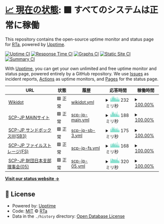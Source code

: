 # [📈 現在の状態](https://status.scp-jp.org): <!--live status--> **🟩 すべてのシステムは正常に稼働**

This repository contains the open-source uptime monitor and status page for [RTa](https://status.scp-jp.org), powered by [Upptime](https://github.com/upptime/upptime).

[![Uptime CI](https://github.com/RTa-technology/wikdotupptime/workflows/Uptime%20CI/badge.svg)](https://github.com/RTa-technology/wikdotupptime/actions?query=workflow%3A%22Uptime+CI%22)
[![Response Time CI](https://github.com/RTa-technology/wikdotupptime/workflows/Response%20Time%20CI/badge.svg)](https://github.com/RTa-technology/wikdotupptime/actions?query=workflow%3A%22Response+Time+CI%22)
[![Graphs CI](https://github.com/RTa-technology/wikdotupptime/workflows/Graphs%20CI/badge.svg)](https://github.com/RTa-technology/wikdotupptime/actions?query=workflow%3A%22Graphs+CI%22)
[![Static Site CI](https://github.com/RTa-technology/wikdotupptime/workflows/Static%20Site%20CI/badge.svg)](https://github.com/RTa-technology/wikdotupptime/actions?query=workflow%3A%22Static+Site+CI%22)
[![Summary CI](https://github.com/RTa-technology/wikdotupptime/workflows/Summary%20CI/badge.svg)](https://github.com/RTa-technology/wikdotupptime/actions?query=workflow%3A%22Summary+CI%22)

With [Upptime](https://upptime.js.org), you can get your own unlimited and free uptime monitor and status page, powered entirely by a GitHub repository. We use [Issues](https://github.com/RTa-technology/wikdotupptime/issues) as incident reports, [Actions](https://github.com/RTa-technology/wikdotupptime/actions) as uptime monitors, and [Pages](https://status.scp-jp.org) for the status page.

<!--start: status pages-->
<!-- This summary is generated by Upptime (https://github.com/upptime/upptime) -->
<!-- Do not edit this manually, your changes will be overwritten -->
<!-- prettier-ignore -->
| URL | 状態 | 履歴 | 応答時間 | 稼働時間 |
| --- | ------ | ------- | ------------- | ------ |
| <img alt="" src="https://www.wikidot.com/local--favicon/favicon.gif" height="13"> [Wikidot](https://www.wikidot.com/) | 🟩 正常 | [wikidot.yml](https://github.com/RTa-scp/wikdotupptime/commits/HEAD/history/wikidot.yml) | <details><summary><img alt="応答時間グラフ" src="./graphs/wikidot/response-time-week.png" height="20"> 232ミリ秒</summary><br><a href="https://RTa-scp.github.io/wikdotupptime/history/wikidot"><img alt="応答時間 246" src="https://img.shields.io/endpoint?url=https%3A%2F%2Fraw.githubusercontent.com%2FRTa-scp%2Fwikdotupptime%2FHEAD%2Fapi%2Fwikidot%2Fresponse-time.json"></a><br><a href="https://RTa-scp.github.io/wikdotupptime/history/wikidot"><img alt="24時間 応答時間 209" src="https://img.shields.io/endpoint?url=https%3A%2F%2Fraw.githubusercontent.com%2FRTa-scp%2Fwikdotupptime%2FHEAD%2Fapi%2Fwikidot%2Fresponse-time-day.json"></a><br><a href="https://RTa-scp.github.io/wikdotupptime/history/wikidot"><img alt="7日 応答時間 232" src="https://img.shields.io/endpoint?url=https%3A%2F%2Fraw.githubusercontent.com%2FRTa-scp%2Fwikdotupptime%2FHEAD%2Fapi%2Fwikidot%2Fresponse-time-week.json"></a><br><a href="https://RTa-scp.github.io/wikdotupptime/history/wikidot"><img alt="30日 応答時間 206" src="https://img.shields.io/endpoint?url=https%3A%2F%2Fraw.githubusercontent.com%2FRTa-scp%2Fwikdotupptime%2FHEAD%2Fapi%2Fwikidot%2Fresponse-time-month.json"></a><br><a href="https://RTa-scp.github.io/wikdotupptime/history/wikidot"><img alt="1年 応答時間 246" src="https://img.shields.io/endpoint?url=https%3A%2F%2Fraw.githubusercontent.com%2FRTa-scp%2Fwikdotupptime%2FHEAD%2Fapi%2Fwikidot%2Fresponse-time-year.json"></a></details> | <details><summary><a href="https://RTa-scp.github.io/wikdotupptime/history/wikidot">100.00%</a></summary><a href="https://RTa-scp.github.io/wikdotupptime/history/wikidot"><img alt="稼働時間 95.69%" src="https://img.shields.io/endpoint?url=https%3A%2F%2Fraw.githubusercontent.com%2FRTa-scp%2Fwikdotupptime%2FHEAD%2Fapi%2Fwikidot%2Fuptime.json"></a><br><a href="https://RTa-scp.github.io/wikdotupptime/history/wikidot"><img alt="24時間の稼働時間 100.00%" src="https://img.shields.io/endpoint?url=https%3A%2F%2Fraw.githubusercontent.com%2FRTa-scp%2Fwikdotupptime%2FHEAD%2Fapi%2Fwikidot%2Fuptime-day.json"></a><br><a href="https://RTa-scp.github.io/wikdotupptime/history/wikidot"><img alt="7日間の稼働時間 100.00%" src="https://img.shields.io/endpoint?url=https%3A%2F%2Fraw.githubusercontent.com%2FRTa-scp%2Fwikdotupptime%2FHEAD%2Fapi%2Fwikidot%2Fuptime-week.json"></a><br><a href="https://RTa-scp.github.io/wikdotupptime/history/wikidot"><img alt="30日の稼働時間 99.96%" src="https://img.shields.io/endpoint?url=https%3A%2F%2Fraw.githubusercontent.com%2FRTa-scp%2Fwikdotupptime%2FHEAD%2Fapi%2Fwikidot%2Fuptime-month.json"></a><br><a href="https://RTa-scp.github.io/wikdotupptime/history/wikidot"><img alt="1年の稼働時間 95.69%" src="https://img.shields.io/endpoint?url=https%3A%2F%2Fraw.githubusercontent.com%2FRTa-scp%2Fwikdotupptime%2FHEAD%2Fapi%2Fwikidot%2Fuptime-year.json"></a></details>
| <img alt="" src="https://scp-jp.wikidot.com/local--favicon/favicon.gif" height="13"> [SCP-JP MAINサイト](http://scp-jp.wikidot.com/) | 🟩 正常 | [scp-jp-main.yml](https://github.com/RTa-scp/wikdotupptime/commits/HEAD/history/scp-jp-main.yml) | <details><summary><img alt="応答時間グラフ" src="./graphs/scp-jp-main/response-time-week.png" height="20"> 188ミリ秒</summary><br><a href="https://RTa-scp.github.io/wikdotupptime/history/scp-jp-main"><img alt="応答時間 215" src="https://img.shields.io/endpoint?url=https%3A%2F%2Fraw.githubusercontent.com%2FRTa-scp%2Fwikdotupptime%2FHEAD%2Fapi%2Fscp-jp-main%2Fresponse-time.json"></a><br><a href="https://RTa-scp.github.io/wikdotupptime/history/scp-jp-main"><img alt="24時間 応答時間 159" src="https://img.shields.io/endpoint?url=https%3A%2F%2Fraw.githubusercontent.com%2FRTa-scp%2Fwikdotupptime%2FHEAD%2Fapi%2Fscp-jp-main%2Fresponse-time-day.json"></a><br><a href="https://RTa-scp.github.io/wikdotupptime/history/scp-jp-main"><img alt="7日 応答時間 188" src="https://img.shields.io/endpoint?url=https%3A%2F%2Fraw.githubusercontent.com%2FRTa-scp%2Fwikdotupptime%2FHEAD%2Fapi%2Fscp-jp-main%2Fresponse-time-week.json"></a><br><a href="https://RTa-scp.github.io/wikdotupptime/history/scp-jp-main"><img alt="30日 応答時間 177" src="https://img.shields.io/endpoint?url=https%3A%2F%2Fraw.githubusercontent.com%2FRTa-scp%2Fwikdotupptime%2FHEAD%2Fapi%2Fscp-jp-main%2Fresponse-time-month.json"></a><br><a href="https://RTa-scp.github.io/wikdotupptime/history/scp-jp-main"><img alt="1年 応答時間 215" src="https://img.shields.io/endpoint?url=https%3A%2F%2Fraw.githubusercontent.com%2FRTa-scp%2Fwikdotupptime%2FHEAD%2Fapi%2Fscp-jp-main%2Fresponse-time-year.json"></a></details> | <details><summary><a href="https://RTa-scp.github.io/wikdotupptime/history/scp-jp-main">100.00%</a></summary><a href="https://RTa-scp.github.io/wikdotupptime/history/scp-jp-main"><img alt="稼働時間 100.00%" src="https://img.shields.io/endpoint?url=https%3A%2F%2Fraw.githubusercontent.com%2FRTa-scp%2Fwikdotupptime%2FHEAD%2Fapi%2Fscp-jp-main%2Fuptime.json"></a><br><a href="https://RTa-scp.github.io/wikdotupptime/history/scp-jp-main"><img alt="24時間の稼働時間 100.00%" src="https://img.shields.io/endpoint?url=https%3A%2F%2Fraw.githubusercontent.com%2FRTa-scp%2Fwikdotupptime%2FHEAD%2Fapi%2Fscp-jp-main%2Fuptime-day.json"></a><br><a href="https://RTa-scp.github.io/wikdotupptime/history/scp-jp-main"><img alt="7日間の稼働時間 100.00%" src="https://img.shields.io/endpoint?url=https%3A%2F%2Fraw.githubusercontent.com%2FRTa-scp%2Fwikdotupptime%2FHEAD%2Fapi%2Fscp-jp-main%2Fuptime-week.json"></a><br><a href="https://RTa-scp.github.io/wikdotupptime/history/scp-jp-main"><img alt="30日の稼働時間 100.00%" src="https://img.shields.io/endpoint?url=https%3A%2F%2Fraw.githubusercontent.com%2FRTa-scp%2Fwikdotupptime%2FHEAD%2Fapi%2Fscp-jp-main%2Fuptime-month.json"></a><br><a href="https://RTa-scp.github.io/wikdotupptime/history/scp-jp-main"><img alt="1年の稼働時間 100.00%" src="https://img.shields.io/endpoint?url=https%3A%2F%2Fraw.githubusercontent.com%2FRTa-scp%2Fwikdotupptime%2FHEAD%2Fapi%2Fscp-jp-main%2Fuptime-year.json"></a></details>
| <img alt="" src="https://scp-jp-sandbox3.wikidot.com/local--favicon/favicon.gif" height="13"> [SCP-JP サンドボックスⅢ(SB3)](http://scp-jp-sandbox3.wikidot.com/) | 🟩 正常 | [scp-jp-sb-3.yml](https://github.com/RTa-scp/wikdotupptime/commits/HEAD/history/scp-jp-sb-3.yml) | <details><summary><img alt="応答時間グラフ" src="./graphs/scp-jp-sb-3/response-time-week.png" height="20"> 175ミリ秒</summary><br><a href="https://RTa-scp.github.io/wikdotupptime/history/scp-jp-sb-3"><img alt="応答時間 200" src="https://img.shields.io/endpoint?url=https%3A%2F%2Fraw.githubusercontent.com%2FRTa-scp%2Fwikdotupptime%2FHEAD%2Fapi%2Fscp-jp-sb-3%2Fresponse-time.json"></a><br><a href="https://RTa-scp.github.io/wikdotupptime/history/scp-jp-sb-3"><img alt="24時間 応答時間 166" src="https://img.shields.io/endpoint?url=https%3A%2F%2Fraw.githubusercontent.com%2FRTa-scp%2Fwikdotupptime%2FHEAD%2Fapi%2Fscp-jp-sb-3%2Fresponse-time-day.json"></a><br><a href="https://RTa-scp.github.io/wikdotupptime/history/scp-jp-sb-3"><img alt="7日 応答時間 175" src="https://img.shields.io/endpoint?url=https%3A%2F%2Fraw.githubusercontent.com%2FRTa-scp%2Fwikdotupptime%2FHEAD%2Fapi%2Fscp-jp-sb-3%2Fresponse-time-week.json"></a><br><a href="https://RTa-scp.github.io/wikdotupptime/history/scp-jp-sb-3"><img alt="30日 応答時間 166" src="https://img.shields.io/endpoint?url=https%3A%2F%2Fraw.githubusercontent.com%2FRTa-scp%2Fwikdotupptime%2FHEAD%2Fapi%2Fscp-jp-sb-3%2Fresponse-time-month.json"></a><br><a href="https://RTa-scp.github.io/wikdotupptime/history/scp-jp-sb-3"><img alt="1年 応答時間 200" src="https://img.shields.io/endpoint?url=https%3A%2F%2Fraw.githubusercontent.com%2FRTa-scp%2Fwikdotupptime%2FHEAD%2Fapi%2Fscp-jp-sb-3%2Fresponse-time-year.json"></a></details> | <details><summary><a href="https://RTa-scp.github.io/wikdotupptime/history/scp-jp-sb-3">100.00%</a></summary><a href="https://RTa-scp.github.io/wikdotupptime/history/scp-jp-sb-3"><img alt="稼働時間 100.00%" src="https://img.shields.io/endpoint?url=https%3A%2F%2Fraw.githubusercontent.com%2FRTa-scp%2Fwikdotupptime%2FHEAD%2Fapi%2Fscp-jp-sb-3%2Fuptime.json"></a><br><a href="https://RTa-scp.github.io/wikdotupptime/history/scp-jp-sb-3"><img alt="24時間の稼働時間 100.00%" src="https://img.shields.io/endpoint?url=https%3A%2F%2Fraw.githubusercontent.com%2FRTa-scp%2Fwikdotupptime%2FHEAD%2Fapi%2Fscp-jp-sb-3%2Fuptime-day.json"></a><br><a href="https://RTa-scp.github.io/wikdotupptime/history/scp-jp-sb-3"><img alt="7日間の稼働時間 100.00%" src="https://img.shields.io/endpoint?url=https%3A%2F%2Fraw.githubusercontent.com%2FRTa-scp%2Fwikdotupptime%2FHEAD%2Fapi%2Fscp-jp-sb-3%2Fuptime-week.json"></a><br><a href="https://RTa-scp.github.io/wikdotupptime/history/scp-jp-sb-3"><img alt="30日の稼働時間 100.00%" src="https://img.shields.io/endpoint?url=https%3A%2F%2Fraw.githubusercontent.com%2FRTa-scp%2Fwikdotupptime%2FHEAD%2Fapi%2Fscp-jp-sb-3%2Fuptime-month.json"></a><br><a href="https://RTa-scp.github.io/wikdotupptime/history/scp-jp-sb-3"><img alt="1年の稼働時間 100.00%" src="https://img.shields.io/endpoint?url=https%3A%2F%2Fraw.githubusercontent.com%2FRTa-scp%2Fwikdotupptime%2FHEAD%2Fapi%2Fscp-jp-sb-3%2Fuptime-year.json"></a></details>
| <img alt="" src="https://scp-jp-storage.wikidot.com/local--favicon/favicon.gif" height="13"> [SCP-JP ファイルストレージ(FS)](http://scp-jp-storage.wikidot.com/) | 🟩 正常 | [scp-jp-fs.yml](https://github.com/RTa-scp/wikdotupptime/commits/HEAD/history/scp-jp-fs.yml) | <details><summary><img alt="応答時間グラフ" src="./graphs/scp-jp-fs/response-time-week.png" height="20"> 168ミリ秒</summary><br><a href="https://RTa-scp.github.io/wikdotupptime/history/scp-jp-fs"><img alt="応答時間 205" src="https://img.shields.io/endpoint?url=https%3A%2F%2Fraw.githubusercontent.com%2FRTa-scp%2Fwikdotupptime%2FHEAD%2Fapi%2Fscp-jp-fs%2Fresponse-time.json"></a><br><a href="https://RTa-scp.github.io/wikdotupptime/history/scp-jp-fs"><img alt="24時間 応答時間 159" src="https://img.shields.io/endpoint?url=https%3A%2F%2Fraw.githubusercontent.com%2FRTa-scp%2Fwikdotupptime%2FHEAD%2Fapi%2Fscp-jp-fs%2Fresponse-time-day.json"></a><br><a href="https://RTa-scp.github.io/wikdotupptime/history/scp-jp-fs"><img alt="7日 応答時間 168" src="https://img.shields.io/endpoint?url=https%3A%2F%2Fraw.githubusercontent.com%2FRTa-scp%2Fwikdotupptime%2FHEAD%2Fapi%2Fscp-jp-fs%2Fresponse-time-week.json"></a><br><a href="https://RTa-scp.github.io/wikdotupptime/history/scp-jp-fs"><img alt="30日 応答時間 161" src="https://img.shields.io/endpoint?url=https%3A%2F%2Fraw.githubusercontent.com%2FRTa-scp%2Fwikdotupptime%2FHEAD%2Fapi%2Fscp-jp-fs%2Fresponse-time-month.json"></a><br><a href="https://RTa-scp.github.io/wikdotupptime/history/scp-jp-fs"><img alt="1年 応答時間 205" src="https://img.shields.io/endpoint?url=https%3A%2F%2Fraw.githubusercontent.com%2FRTa-scp%2Fwikdotupptime%2FHEAD%2Fapi%2Fscp-jp-fs%2Fresponse-time-year.json"></a></details> | <details><summary><a href="https://RTa-scp.github.io/wikdotupptime/history/scp-jp-fs">100.00%</a></summary><a href="https://RTa-scp.github.io/wikdotupptime/history/scp-jp-fs"><img alt="稼働時間 100.00%" src="https://img.shields.io/endpoint?url=https%3A%2F%2Fraw.githubusercontent.com%2FRTa-scp%2Fwikdotupptime%2FHEAD%2Fapi%2Fscp-jp-fs%2Fuptime.json"></a><br><a href="https://RTa-scp.github.io/wikdotupptime/history/scp-jp-fs"><img alt="24時間の稼働時間 100.00%" src="https://img.shields.io/endpoint?url=https%3A%2F%2Fraw.githubusercontent.com%2FRTa-scp%2Fwikdotupptime%2FHEAD%2Fapi%2Fscp-jp-fs%2Fuptime-day.json"></a><br><a href="https://RTa-scp.github.io/wikdotupptime/history/scp-jp-fs"><img alt="7日間の稼働時間 100.00%" src="https://img.shields.io/endpoint?url=https%3A%2F%2Fraw.githubusercontent.com%2FRTa-scp%2Fwikdotupptime%2FHEAD%2Fapi%2Fscp-jp-fs%2Fuptime-week.json"></a><br><a href="https://RTa-scp.github.io/wikdotupptime/history/scp-jp-fs"><img alt="30日の稼働時間 100.00%" src="https://img.shields.io/endpoint?url=https%3A%2F%2Fraw.githubusercontent.com%2FRTa-scp%2Fwikdotupptime%2FHEAD%2Fapi%2Fscp-jp-fs%2Fuptime-month.json"></a><br><a href="https://RTa-scp.github.io/wikdotupptime/history/scp-jp-fs"><img alt="1年の稼働時間 100.00%" src="https://img.shields.io/endpoint?url=https%3A%2F%2Fraw.githubusercontent.com%2FRTa-scp%2Fwikdotupptime%2FHEAD%2Fapi%2Fscp-jp-fs%2Fuptime-year.json"></a></details>
| <img alt="" src="https://05command-ja.wikidot.com/local--favicon/favicon.gif" height="13"> [SCP-JP 財団日本支部理事会(05)](http://05command-ja.wikidot.com/) | 🟩 正常 | [scp-jp-05.yml](https://github.com/RTa-scp/wikdotupptime/commits/HEAD/history/scp-jp-05.yml) | <details><summary><img alt="応答時間グラフ" src="./graphs/scp-jp-05/response-time-week.png" height="20"> 320ミリ秒</summary><br><a href="https://RTa-scp.github.io/wikdotupptime/history/scp-jp-05"><img alt="応答時間 393" src="https://img.shields.io/endpoint?url=https%3A%2F%2Fraw.githubusercontent.com%2FRTa-scp%2Fwikdotupptime%2FHEAD%2Fapi%2Fscp-jp-05%2Fresponse-time.json"></a><br><a href="https://RTa-scp.github.io/wikdotupptime/history/scp-jp-05"><img alt="24時間 応答時間 304" src="https://img.shields.io/endpoint?url=https%3A%2F%2Fraw.githubusercontent.com%2FRTa-scp%2Fwikdotupptime%2FHEAD%2Fapi%2Fscp-jp-05%2Fresponse-time-day.json"></a><br><a href="https://RTa-scp.github.io/wikdotupptime/history/scp-jp-05"><img alt="7日 応答時間 320" src="https://img.shields.io/endpoint?url=https%3A%2F%2Fraw.githubusercontent.com%2FRTa-scp%2Fwikdotupptime%2FHEAD%2Fapi%2Fscp-jp-05%2Fresponse-time-week.json"></a><br><a href="https://RTa-scp.github.io/wikdotupptime/history/scp-jp-05"><img alt="30日 応答時間 307" src="https://img.shields.io/endpoint?url=https%3A%2F%2Fraw.githubusercontent.com%2FRTa-scp%2Fwikdotupptime%2FHEAD%2Fapi%2Fscp-jp-05%2Fresponse-time-month.json"></a><br><a href="https://RTa-scp.github.io/wikdotupptime/history/scp-jp-05"><img alt="1年 応答時間 393" src="https://img.shields.io/endpoint?url=https%3A%2F%2Fraw.githubusercontent.com%2FRTa-scp%2Fwikdotupptime%2FHEAD%2Fapi%2Fscp-jp-05%2Fresponse-time-year.json"></a></details> | <details><summary><a href="https://RTa-scp.github.io/wikdotupptime/history/scp-jp-05">100.00%</a></summary><a href="https://RTa-scp.github.io/wikdotupptime/history/scp-jp-05"><img alt="稼働時間 99.99%" src="https://img.shields.io/endpoint?url=https%3A%2F%2Fraw.githubusercontent.com%2FRTa-scp%2Fwikdotupptime%2FHEAD%2Fapi%2Fscp-jp-05%2Fuptime.json"></a><br><a href="https://RTa-scp.github.io/wikdotupptime/history/scp-jp-05"><img alt="24時間の稼働時間 100.00%" src="https://img.shields.io/endpoint?url=https%3A%2F%2Fraw.githubusercontent.com%2FRTa-scp%2Fwikdotupptime%2FHEAD%2Fapi%2Fscp-jp-05%2Fuptime-day.json"></a><br><a href="https://RTa-scp.github.io/wikdotupptime/history/scp-jp-05"><img alt="7日間の稼働時間 100.00%" src="https://img.shields.io/endpoint?url=https%3A%2F%2Fraw.githubusercontent.com%2FRTa-scp%2Fwikdotupptime%2FHEAD%2Fapi%2Fscp-jp-05%2Fuptime-week.json"></a><br><a href="https://RTa-scp.github.io/wikdotupptime/history/scp-jp-05"><img alt="30日の稼働時間 100.00%" src="https://img.shields.io/endpoint?url=https%3A%2F%2Fraw.githubusercontent.com%2FRTa-scp%2Fwikdotupptime%2FHEAD%2Fapi%2Fscp-jp-05%2Fuptime-month.json"></a><br><a href="https://RTa-scp.github.io/wikdotupptime/history/scp-jp-05"><img alt="1年の稼働時間 99.99%" src="https://img.shields.io/endpoint?url=https%3A%2F%2Fraw.githubusercontent.com%2FRTa-scp%2Fwikdotupptime%2FHEAD%2Fapi%2Fscp-jp-05%2Fuptime-year.json"></a></details>

<!--end: status pages-->

[**Visit our status website →**](https://status.scp-jp.org)

## 📄 License

- Powered by: [Upptime](https://github.com/upptime/upptime)
- Code: [MIT](./LICENSE) © [RTa](https://status.scp-jp.org)
- Data in the `./history` directory: [Open Database License](https://opendatacommons.org/licenses/odbl/1-0/)
